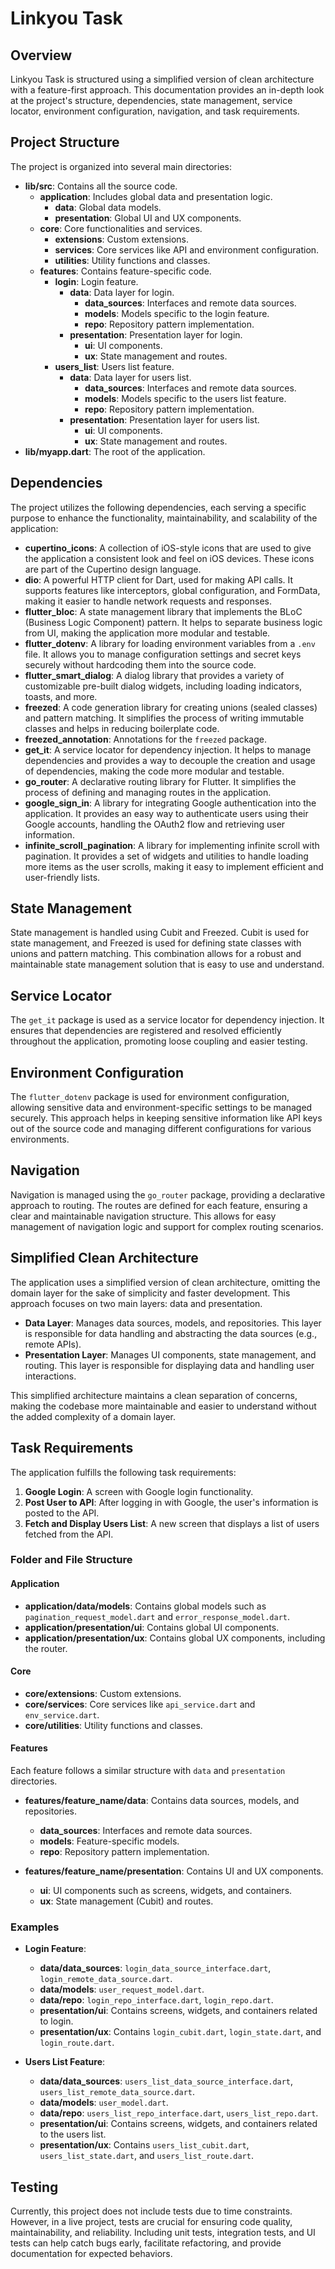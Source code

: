 # Linkyou Task

## Overview

Linkyou Task is structured using a simplified version of clean architecture with a feature-first approach. This documentation provides an in-depth look at the project's structure, dependencies, state management, service locator, environment configuration, navigation, and task requirements.

## Project Structure

The project is organized into several main directories:

- **lib/src**: Contains all the source code.
  - **application**: Includes global data and presentation logic.
    - **data**: Global data models.
    - **presentation**: Global UI and UX components.
  - **core**: Core functionalities and services.
    - **extensions**: Custom extensions.
    - **services**: Core services like API and environment configuration.
    - **utilities**: Utility functions and classes.
  - **features**: Contains feature-specific code.
    - **login**: Login feature.
      - **data**: Data layer for login.
        - **data_sources**: Interfaces and remote data sources.
        - **models**: Models specific to the login feature.
        - **repo**: Repository pattern implementation.
      - **presentation**: Presentation layer for login.
        - **ui**: UI components.
        - **ux**: State management and routes.
    - **users_list**: Users list feature.
      - **data**: Data layer for users list.
        - **data_sources**: Interfaces and remote data sources.
        - **models**: Models specific to the users list feature.
        - **repo**: Repository pattern implementation.
      - **presentation**: Presentation layer for users list.
        - **ui**: UI components.
        - **ux**: State management and routes.
- **lib/myapp.dart**: The root of the application.

## Dependencies

The project utilizes the following dependencies, each serving a specific purpose to enhance the functionality, maintainability, and scalability of the application:

- **cupertino_icons**: A collection of iOS-style icons that are used to give the application a consistent look and feel on iOS devices. These icons are part of the Cupertino design language.
- **dio**: A powerful HTTP client for Dart, used for making API calls. It supports features like interceptors, global configuration, and FormData, making it easier to handle network requests and responses.
- **flutter_bloc**: A state management library that implements the BLoC (Business Logic Component) pattern. It helps to separate business logic from UI, making the application more modular and testable.
- **flutter_dotenv**: A library for loading environment variables from a `.env` file. It allows you to manage configuration settings and secret keys securely without hardcoding them into the source code.
- **flutter_smart_dialog**: A dialog library that provides a variety of customizable pre-built dialog widgets, including loading indicators, toasts, and more.
- **freezed**: A code generation library for creating unions (sealed classes) and pattern matching. It simplifies the process of writing immutable classes and helps in reducing boilerplate code.
- **freezed_annotation**: Annotations for the `freezed` package.
- **get_it**: A service locator for dependency injection. It helps to manage dependencies and provides a way to decouple the creation and usage of dependencies, making the code more modular and testable.
- **go_router**: A declarative routing library for Flutter. It simplifies the process of defining and managing routes in the application.
- **google_sign_in**: A library for integrating Google authentication into the application. It provides an easy way to authenticate users using their Google accounts, handling the OAuth2 flow and retrieving user information.
- **infinite_scroll_pagination**: A library for implementing infinite scroll with pagination. It provides a set of widgets and utilities to handle loading more items as the user scrolls, making it easy to implement efficient and user-friendly lists.

## State Management

State management is handled using Cubit and Freezed. Cubit is used for state management, and Freezed is used for defining state classes with unions and pattern matching. This combination allows for a robust and maintainable state management solution that is easy to use and understand.

## Service Locator

The `get_it` package is used as a service locator for dependency injection. It ensures that dependencies are registered and resolved efficiently throughout the application, promoting loose coupling and easier testing.

## Environment Configuration

The `flutter_dotenv` package is used for environment configuration, allowing sensitive data and environment-specific settings to be managed securely. This approach helps in keeping sensitive information like API keys out of the source code and managing different configurations for various environments.

## Navigation

Navigation is managed using the `go_router` package, providing a declarative approach to routing. The routes are defined for each feature, ensuring a clear and maintainable navigation structure. This allows for easy management of navigation logic and support for complex routing scenarios.

## Simplified Clean Architecture

The application uses a simplified version of clean architecture, omitting the domain layer for the sake of simplicity and faster development. This approach focuses on two main layers: data and presentation.

- **Data Layer**: Manages data sources, models, and repositories. This layer is responsible for data handling and abstracting the data sources (e.g., remote APIs).
- **Presentation Layer**: Manages UI components, state management, and routing. This layer is responsible for displaying data and handling user interactions.

This simplified architecture maintains a clean separation of concerns, making the codebase more maintainable and easier to understand without the added complexity of a domain layer.

## Task Requirements

The application fulfills the following task requirements:

1. **Google Login**: A screen with Google login functionality.
2. **Post User to API**: After logging in with Google, the user's information is posted to the API.
3. **Fetch and Display Users List**: A new screen that displays a list of users fetched from the API.

### Folder and File Structure

#### Application

- **application/data/models**: Contains global models such as `pagination_request_model.dart` and `error_response_model.dart`.
- **application/presentation/ui**: Contains global UI components.
- **application/presentation/ux**: Contains global UX components, including the router.

#### Core

- **core/extensions**: Custom extensions.
- **core/services**: Core services like `api_service.dart` and `env_service.dart`.
- **core/utilities**: Utility functions and classes.

#### Features

Each feature follows a similar structure with `data` and `presentation` directories.

- **features/feature_name/data**: Contains data sources, models, and repositories.
  - **data_sources**: Interfaces and remote data sources.
  - **models**: Feature-specific models.
  - **repo**: Repository pattern implementation.

- **features/feature_name/presentation**: Contains UI and UX components.
  - **ui**: UI components such as screens, widgets, and containers.
  - **ux**: State management (Cubit) and routes.

### Examples

- **Login Feature**:
  - **data/data_sources**: `login_data_source_interface.dart`, `login_remote_data_source.dart`.
  - **data/models**: `user_request_model.dart`.
  - **data/repo**: `login_repo_interface.dart`, `login_repo.dart`.
  - **presentation/ui**: Contains screens, widgets, and containers related to login.
  - **presentation/ux**: Contains `login_cubit.dart`, `login_state.dart`, and `login_route.dart`.

- **Users List Feature**:
  - **data/data_sources**: `users_list_data_source_interface.dart`, `users_list_remote_data_source.dart`.
  - **data/models**: `user_model.dart`.
  - **data/repo**: `users_list_repo_interface.dart`, `users_list_repo.dart`.
  - **presentation/ui**: Contains screens, widgets, and containers related to the users list.
  - **presentation/ux**: Contains `users_list_cubit.dart`, `users_list_state.dart`, and `users_list_route.dart`.

## Testing

Currently, this project does not include tests due to time constraints. However, in a live project, tests are crucial for ensuring code quality, maintainability, and reliability. Including unit tests, integration tests, and UI tests can help catch bugs early, facilitate refactoring, and provide documentation for expected behaviors.



